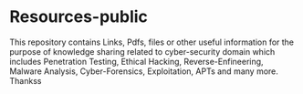 # Resources-public
This repository contains Links, Pdfs, files or other useful information for the purpose of knowledge sharing related to cyber-security domain which includes Penetration Testing, Ethical Hacking, Reverse-Enfineering, Malware Analysis, Cyber-Forensics, Exploitation, APTs and many more.
Thankss
